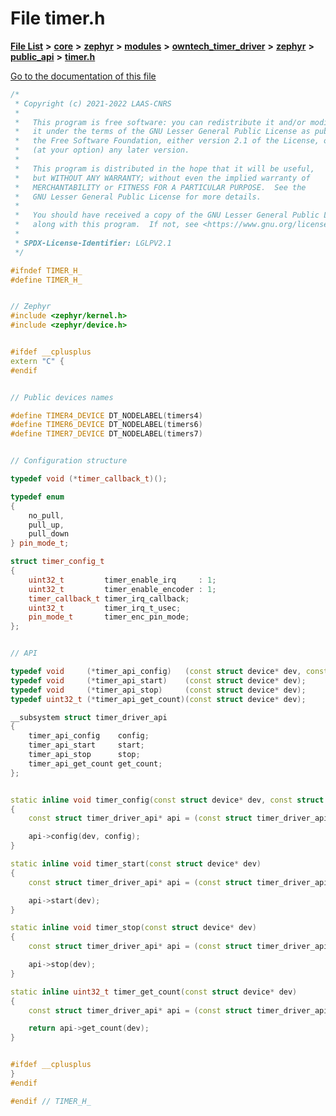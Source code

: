

# File timer.h

[**File List**](files.md) **>** [**core**](dir_771164b9325b04f1442f7a3ffa8ecb89.md) **>** [**zephyr**](dir_09002e7ce91f09aeb040dfd1861a47f4.md) **>** [**modules**](dir_6d0fb8ab814c517e7f155fb837e32f72.md) **>** [**owntech\_timer\_driver**](dir_2bcefd02aa22d158a7fee7f57088a2fe.md) **>** [**zephyr**](dir_62a68ad86a1f2ceff5c536793b75d59b.md) **>** [**public\_api**](dir_7b157175519ef7e5ecaa80a64fe5f6a3.md) **>** [**timer.h**](timer_8h.md)

[Go to the documentation of this file](timer_8h.md)


```C++
/*
 * Copyright (c) 2021-2022 LAAS-CNRS
 *
 *   This program is free software: you can redistribute it and/or modify
 *   it under the terms of the GNU Lesser General Public License as published by
 *   the Free Software Foundation, either version 2.1 of the License, or
 *   (at your option) any later version.
 *
 *   This program is distributed in the hope that it will be useful,
 *   but WITHOUT ANY WARRANTY; without even the implied warranty of
 *   MERCHANTABILITY or FITNESS FOR A PARTICULAR PURPOSE.  See the
 *   GNU Lesser General Public License for more details.
 *
 *   You should have received a copy of the GNU Lesser General Public License
 *   along with this program.  If not, see <https://www.gnu.org/licenses/>.
 *
 * SPDX-License-Identifier: LGLPV2.1
 */

#ifndef TIMER_H_
#define TIMER_H_


// Zephyr
#include <zephyr/kernel.h>
#include <zephyr/device.h>


#ifdef __cplusplus
extern "C" {
#endif


// Public devices names

#define TIMER4_DEVICE DT_NODELABEL(timers4)
#define TIMER6_DEVICE DT_NODELABEL(timers6)
#define TIMER7_DEVICE DT_NODELABEL(timers7)


// Configuration structure

typedef void (*timer_callback_t)();

typedef enum
{
    no_pull,
    pull_up,
    pull_down
} pin_mode_t;

struct timer_config_t
{
    uint32_t         timer_enable_irq     : 1;
    uint32_t         timer_enable_encoder : 1;
    timer_callback_t timer_irq_callback;
    uint32_t         timer_irq_t_usec;
    pin_mode_t       timer_enc_pin_mode;
};


// API

typedef void     (*timer_api_config)   (const struct device* dev, const struct timer_config_t* config);
typedef void     (*timer_api_start)    (const struct device* dev);
typedef void     (*timer_api_stop)     (const struct device* dev);
typedef uint32_t (*timer_api_get_count)(const struct device* dev);

__subsystem struct timer_driver_api
{
    timer_api_config    config;
    timer_api_start     start;
    timer_api_stop      stop;
    timer_api_get_count get_count;
};


static inline void timer_config(const struct device* dev, const struct timer_config_t* config)
{
    const struct timer_driver_api* api = (const struct timer_driver_api*)(dev->api);

    api->config(dev, config);
}

static inline void timer_start(const struct device* dev)
{
    const struct timer_driver_api* api = (const struct timer_driver_api*)(dev->api);

    api->start(dev);
}

static inline void timer_stop(const struct device* dev)
{
    const struct timer_driver_api* api = (const struct timer_driver_api*)(dev->api);

    api->stop(dev);
}

static inline uint32_t timer_get_count(const struct device* dev)
{
    const struct timer_driver_api* api = (const struct timer_driver_api*)(dev->api);

    return api->get_count(dev);
}


#ifdef __cplusplus
}
#endif

#endif // TIMER_H_
```



